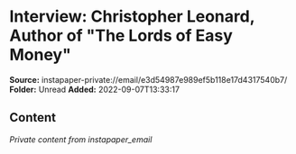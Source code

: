 # Interview: Christopher Leonard, Author of "The Lords of Easy Money"

**Source:** instapaper-private://email/e3d54987e989ef5b118e17d4317540b7/
**Folder:** Unread
**Added:** 2022-09-07T13:33:17




## Content
*Private content from instapaper_email*
